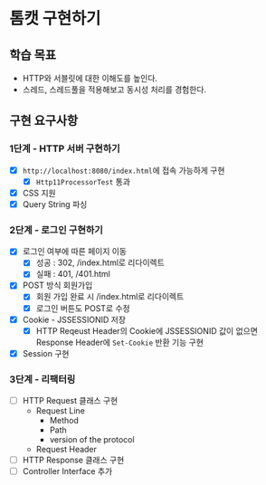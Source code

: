 # 톰캣 구현하기

## 학습 목표
- HTTP와 서블릿에 대한 이해도를 높인다.
- 스레드, 스레드풀을 적용해보고 동시성 처리를 경험한다.

## 구현 요구사항

### 1단계 - HTTP 서버 구현하기
- [x] `http://localhost:8080/index.html`에 접속 가능하게 구현
  - [x] `Http11ProcessorTest` 통과
- [x] CSS 지원
- [x] Query String 파싱

### 2단계 - 로그인 구현하기
- [x] 로그인 여부에 따른 페이지 이동
  - [x] 성공 : 302, /index.html로 리다이렉트
  - [x] 실패 : 401, /401.html
- [x] POST 방식 회원가입
  - [x] 회원 가입 완료 시 /index.html로 리다이렉트
  - [x] 로그인 버튼도 POST로 수정
- [x] Cookie - JSSESSIONID 저장 
  - [x] HTTP Reqeust Header의 Cookie에 JSSESSIONID 값이 없으면 Response Header에 `Set-Cookie` 반환 기능 구현
- [x] Session 구현 

### 3단계 - 리팩터링
- [ ] HTTP Request 클래스 구현
  - Request Line 
    - Method
    - Path
    - version of the protocol
  - Request Header
- [ ] HTTP Response 클래스 구현
- [ ] Controller Interface 추가
